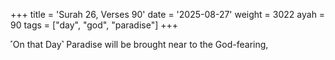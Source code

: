 +++
title = 'Surah 26, Verses 90'
date = '2025-08-27'
weight = 3022
ayah = 90
tags = ["day", "god", "paradise"]
+++

˹On that Day˺ Paradise will be brought near to the God-fearing,